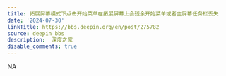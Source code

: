 ```yaml
---
title: 拓展屏幕模式下点击开始菜单在拓展屏幕上会残余开始菜单或者主屏幕任务栏丢失
date: '2024-07-30'
linkTitle: https://bbs.deepin.org/en/post/275782
source: deepin_bbs
description:  深度之家 
disable_comments: true
---
```

NA

